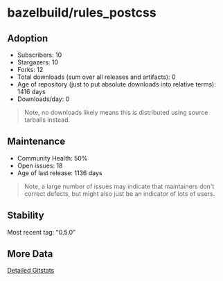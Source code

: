 # bazelbuild/rules_postcss

## Adoption

- Subscribers: 10
- Stargazers: 10
- Forks: 12
- Total downloads (sum over all releases and artifacts): 0
- Age of repository (just to put absolute downloads into relative terms): 1416 days
- Downloads/day: 0

> Note, no downloads likely means this is distributed using source tarballs instead.

## Maintenance

- Community Health: 50%
- Open issues: 18
- Age of last release: 1136 days

> Note, a large number of issues may indicate that maintainers don't correct defects, but might also
> just be an indicator of lots of users.

## Stability

Most recent tag: "0.5.0"

## More Data

[Detailed Gitstats](/bazel-catalog/gitstats/bazelbuild/rules_postcss)


